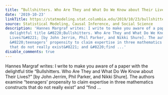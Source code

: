 ```yaml
---
title: “Bullshitters. Who Are They and What Do We Know about Their Lives?”
date: '2019-10-23'
linkTitle: https://statmodeling.stat.columbia.edu/2019/10/23/bullshitters-who-are-they-and-what-do-we-know-about-their-lives/
source: Statistical Modeling, Causal Inference, and Social Science
description: 'Hannes Margraf writes: I write to make you aware of a paper with the
  delightful title &#8220;Bullshitters. Who Are They and What Do We Know about Their
  Lives?&#8221; [by John Jerrim, Phil Parker, and Nikki Shure]. The authors examine
  &#8220;teenagers’ propensity to claim expertise in three mathematics constructs
  that do not really exist&#8221; and &#8220;find ...'
disable_comments: true
---
```

Hannes Margraf writes: I write to make you aware of a paper with the delightful title &#8220;Bullshitters. Who Are They and What Do We Know about Their Lives?&#8221; [by John Jerrim, Phil Parker, and Nikki Shure]. The authors examine &#8220;teenagers’ propensity to claim expertise in three mathematics constructs that do not really exist&#8221; and &#8220;find ...